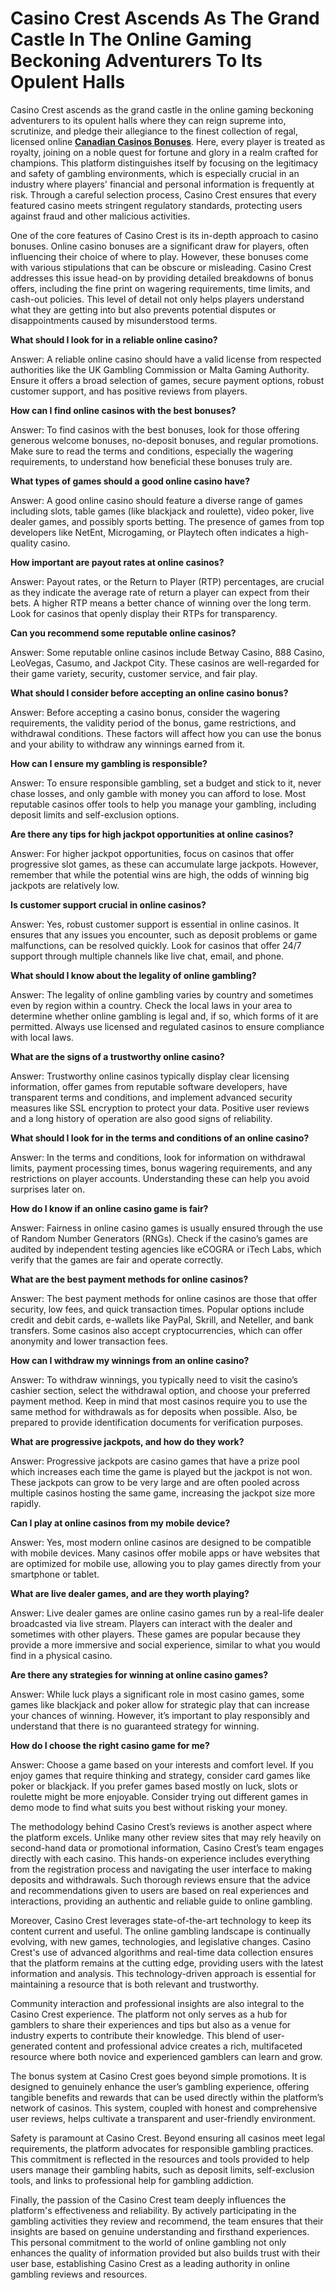 # Casino Crest Ascends As The Grand Castle In The Online Gaming Beckoning Adventurers To Its Opulent Halls
 

Casino Crest ascends as the grand castle in the online gaming beckoning adventurers to its opulent halls where they can reign supreme into, scrutinize, and pledge their allegiance to the finest collection of regal, licensed online [**Canadian Casinos Bonuses**](https://www.casinocrest.com/). Here, every player is treated as royalty, joining on a noble quest for fortune and glory in a realm crafted for champions. This platform distinguishes itself by focusing on the legitimacy and safety of gambling environments, which is especially crucial in an industry where players' financial and personal information is frequently at risk. Through a careful selection process, Casino Crest ensures that every featured casino meets stringent regulatory standards, protecting users against fraud and other malicious activities.

One of the core features of Casino Crest is its in-depth approach to casino bonuses. Online casino bonuses are a significant draw for players, often influencing their choice of where to play. However, these bonuses come with various stipulations that can be obscure or misleading. Casino Crest addresses this issue head-on by providing detailed breakdowns of bonus offers, including the fine print on wagering requirements, time limits, and cash-out policies. This level of detail not only helps players understand what they are getting into but also prevents potential disputes or disappointments caused by misunderstood terms.

**What should I look for in a reliable online casino?**

Answer: A reliable online casino should have a valid license from respected authorities like the UK Gambling Commission or Malta Gaming Authority. Ensure it offers a broad selection of games, secure payment options, robust customer support, and has positive reviews from players.

**How can I find online casinos with the best bonuses?**

Answer: To find casinos with the best bonuses, look for those offering generous welcome bonuses, no-deposit bonuses, and regular promotions. Make sure to read the terms and conditions, especially the wagering requirements, to understand how beneficial these bonuses truly are.

**What types of games should a good online casino have?**

Answer: A good online casino should feature a diverse range of games including slots, table games (like blackjack and roulette), video poker, live dealer games, and possibly sports betting. The presence of games from top developers like NetEnt, Microgaming, or Playtech often indicates a high-quality casino.

**How important are payout rates at online casinos?**

Answer: Payout rates, or the Return to Player (RTP) percentages, are crucial as they indicate the average rate of return a player can expect from their bets. A higher RTP means a better chance of winning over the long term. Look for casinos that openly display their RTPs for transparency.

**Can you recommend some reputable online casinos?**

Answer: Some reputable online casinos include Betway Casino, 888 Casino, LeoVegas, Casumo, and Jackpot City. These casinos are well-regarded for their game variety, security, customer service, and fair play.

**What should I consider before accepting an online casino bonus?**

Answer: Before accepting a casino bonus, consider the wagering requirements, the validity period of the bonus, game restrictions, and withdrawal conditions. These factors will affect how you can use the bonus and your ability to withdraw any winnings earned from it.

**How can I ensure my gambling is responsible?**

Answer: To ensure responsible gambling, set a budget and stick to it, never chase losses, and only gamble with money you can afford to lose. Most reputable casinos offer tools to help you manage your gambling, including deposit limits and self-exclusion options.

**Are there any tips for high jackpot opportunities at online casinos?**

Answer: For higher jackpot opportunities, focus on casinos that offer progressive slot games, as these can accumulate large jackpots. However, remember that while the potential wins are high, the odds of winning big jackpots are relatively low.

**Is customer support crucial in online casinos?**

Answer: Yes, robust customer support is essential in online casinos. It ensures that any issues you encounter, such as deposit problems or game malfunctions, can be resolved quickly. Look for casinos that offer 24/7 support through multiple channels like live chat, email, and phone.

**What should I know about the legality of online gambling?**

Answer: The legality of online gambling varies by country and sometimes even by region within a country. Check the local laws in your area to determine whether online gambling is legal and, if so, which forms of it are permitted. Always use licensed and regulated casinos to ensure compliance with local laws.

**What are the signs of a trustworthy online casino?**

Answer: Trustworthy online casinos typically display clear licensing information, offer games from reputable software developers, have transparent terms and conditions, and implement advanced security measures like SSL encryption to protect your data. Positive user reviews and a long history of operation are also good signs of reliability.

**What should I look for in the terms and conditions of an online casino?**

Answer: In the terms and conditions, look for information on withdrawal limits, payment processing times, bonus wagering requirements, and any restrictions on player accounts. Understanding these can help you avoid surprises later on.

**How do I know if an online casino game is fair?**

Answer: Fairness in online casino games is usually ensured through the use of Random Number Generators (RNGs). Check if the casino’s games are audited by independent testing agencies like eCOGRA or iTech Labs, which verify that the games are fair and operate correctly.

**What are the best payment methods for online casinos?**

Answer: The best payment methods for online casinos are those that offer security, low fees, and quick transaction times. Popular options include credit and debit cards, e-wallets like PayPal, Skrill, and Neteller, and bank transfers. Some casinos also accept cryptocurrencies, which can offer anonymity and lower transaction fees.

**How can I withdraw my winnings from an online casino?**

Answer: To withdraw winnings, you typically need to visit the casino’s cashier section, select the withdrawal option, and choose your preferred payment method. Keep in mind that most casinos require you to use the same method for withdrawals as for deposits when possible. Also, be prepared to provide identification documents for verification purposes.

**What are progressive jackpots, and how do they work?**

Answer: Progressive jackpots are casino games that have a prize pool which increases each time the game is played but the jackpot is not won. These jackpots can grow to be very large and are often pooled across multiple casinos hosting the same game, increasing the jackpot size more rapidly.

**Can I play at online casinos from my mobile device?**

Answer: Yes, most modern online casinos are designed to be compatible with mobile devices. Many casinos offer mobile apps or have websites that are optimized for mobile use, allowing you to play games directly from your smartphone or tablet.

**What are live dealer games, and are they worth playing?**

Answer: Live dealer games are online casino games run by a real-life dealer broadcasted via live stream. Players can interact with the dealer and sometimes with other players. These games are popular because they provide a more immersive and social experience, similar to what you would find in a physical casino.

**Are there any strategies for winning at online casino games?**

Answer: While luck plays a significant role in most casino games, some games like blackjack and poker allow for strategic play that can increase your chances of winning. However, it’s important to play responsibly and understand that there is no guaranteed strategy for winning.

**How do I choose the right casino game for me?**

Answer: Choose a game based on your interests and comfort level. If you enjoy games that require thinking and strategy, consider card games like poker or blackjack. If you prefer games based mostly on luck, slots or roulette might be more enjoyable. Consider trying out different games in demo mode to find what suits you best without risking your money.

The methodology behind Casino Crest’s reviews is another aspect where the platform excels. Unlike many other review sites that may rely heavily on second-hand data or promotional information, Casino Crest’s team engages directly with each casino. This hands-on experience includes everything from the registration process and navigating the user interface to making deposits and withdrawals. Such thorough reviews ensure that the advice and recommendations given to users are based on real experiences and interactions, providing an authentic and reliable guide to online gambling.

Moreover, Casino Crest leverages state-of-the-art technology to keep its content current and useful. The online gambling landscape is continually evolving, with new games, technologies, and legislative changes. Casino Crest's use of advanced algorithms and real-time data collection ensures that the platform remains at the cutting edge, providing users with the latest information and analysis. This technology-driven approach is essential for maintaining a resource that is both relevant and trustworthy.

Community interaction and professional insights are also integral to the Casino Crest experience. The platform not only serves as a hub for gamblers to share their experiences and tips but also as a venue for industry experts to contribute their knowledge. This blend of user-generated content and professional advice creates a rich, multifaceted resource where both novice and experienced gamblers can learn and grow.

The bonus system at Casino Crest goes beyond simple promotions. It is designed to genuinely enhance the user’s gambling experience, offering tangible benefits and rewards that can be used directly within the platform’s network of casinos. This system, coupled with honest and comprehensive user reviews, helps cultivate a transparent and user-friendly environment.

Safety is paramount at Casino Crest. Beyond ensuring all casinos meet legal requirements, the platform advocates for responsible gambling practices. This commitment is reflected in the resources and tools provided to help users manage their gambling habits, such as deposit limits, self-exclusion tools, and links to professional help for gambling addiction.

Finally, the passion of the Casino Crest team deeply influences the platform's effectiveness and reliability. By actively participating in the gambling activities they review and recommend, the team ensures that their insights are based on genuine understanding and firsthand experiences. This personal commitment to the world of online gambling not only enhances the quality of information provided but also builds trust with their user base, establishing Casino Crest as a leading authority in online gambling reviews and resources.
